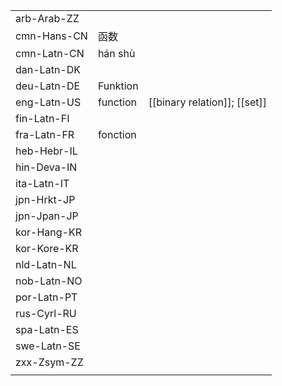 | | | |
|-|-|-|
| arb-Arab-ZZ |  |  |
| cmn-Hans-CN | 函数 |  |
| cmn-Latn-CN | hán shù |  |
| dan-Latn-DK |  |  |
| deu-Latn-DE | Funktion |  |
| eng-Latn-US | function | [[binary relation]]; [[set]] |
| fin-Latn-FI |  |  |
| fra-Latn-FR | fonction |  |
| heb-Hebr-IL |  |  |
| hin-Deva-IN |  |  |
| ita-Latn-IT |  |  |
| jpn-Hrkt-JP |  |  |
| jpn-Jpan-JP |  |  |
| kor-Hang-KR |  |  |
| kor-Kore-KR |  |  |
| nld-Latn-NL |  |  |
| nob-Latn-NO |  |  |
| por-Latn-PT |  |  |
| rus-Cyrl-RU |  |  |
| spa-Latn-ES |  |  |
| swe-Latn-SE |  |  |
| zxx-Zsym-ZZ |  |  |
|  |  |  |
